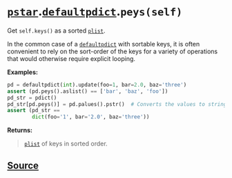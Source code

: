 # [`pstar`](./pstar.md).[`defaultpdict`](./pstar_defaultpdict.md).`peys(self)`

Get `self.keys()` as a sorted [`plist`](./pstar_plist.md).

In the common case of a [`defaultpdict`](./pstar_defaultpdict.md) with sortable keys, it is often convenient
to rely on the sort-order of the keys for a variety of operations that would
otherwise require explicit looping.

**Examples:**
```python
pd = defaultpdict(int).update(foo=1, bar=2.0, baz='three')
assert (pd.peys().aslist() == ['bar', 'baz', 'foo'])
pd_str = pdict()
pd_str[pd.peys()] = pd.palues().pstr()  # Converts the values to strings.
assert (pd_str ==
        dict(foo='1', bar='2.0', baz='three'))
```

**Returns:**

>    [`plist`](./pstar_plist.md) of keys in sorted order.



## [Source](../pstar/pstar.py#L757-L778)